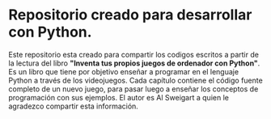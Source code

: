 # Repositorio creado para desarrollar con Python.
Este repositorio esta creado para compartir los codigos escritos a partir de la lectura del libro **"Inventa tus propios juegos de ordenador con Python"**. Es un libro que tiene por objetivo enseñar a programar en el lenguaje Python a través de los videojuegos. Cada capítulo contiene el código fuente completo de un nuevo juego, para pasar luego a enseñar los conceptos de programación con sus ejemplos.
El autor es Al Sweigart a quien le agradezco compartir esta información.
